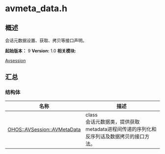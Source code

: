 # avmeta_data.h


## 概述

会话元数据设置、获取、拷贝等接口声明。

**起始版本：**
9
**Version:**
1.0
**相关模块:**

[Avsession](avsession.md)


## 汇总


### 结构体

  | 名称 | 描述 | 
| -------- | -------- |
| [OHOS::AVSession::AVMetaData](_o_h_o_s_1_1_a_v_session_1_1_a_v_meta_data.md) | class<br/>会话元数据类，提供获取metadata进程间传递的序列化和反序列话及数据拷贝的接口方法。  | 
